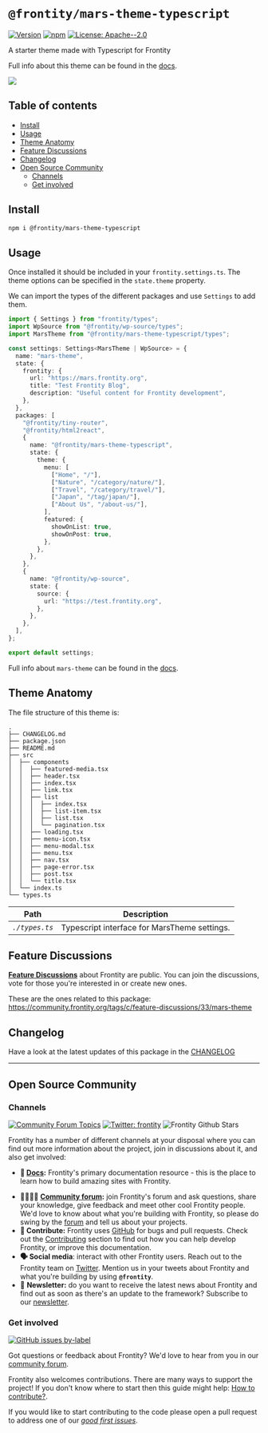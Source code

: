 # `@frontity/mars-theme-typescript`

[![Version](https://img.shields.io/npm/v/@frontity/mars-theme-typescript.svg)](https://www.npmjs.com/package/@frontity/mars-theme-typescript) [![npm](https://img.shields.io/npm/dw/@frontity/mars-theme-typescript)](https://www.npmjs.com/package/@frontity/mars-theme-typescript) [![License: Apache--2.0](https://img.shields.io/badge/license-Apache%202-lightgrey)](https://github.com/frontity/frontity/blob/master/LICENSE)

A starter theme made with Typescript for Frontity

Full info about this theme can be found in the [docs](https://api.frontity.org/frontity-themes/frontity-mars-theme).

![](https://frontity.org/wp-content/uploads/2021/04/screenshot-mars-theme-demo.png)

## Table of contents

<!-- toc -->

- [Install](#install)
- [Usage](#usage)
- [Theme Anatomy](#anatomy)
- [Feature Discussions](#feature-discussions)
- [Changelog](#changelog)
- [Open Source Community](#open-source-community)
  - [Channels](#channels)
  - [Get involved](#get-involved)

<!-- tocstop -->

## Install

```sh
npm i @frontity/mars-theme-typescript
```

## Usage

Once installed it should be included in your `frontity.settings.ts`.
The theme options can be specified in the `state.theme` property.

We can import the types of the different packages and use `Settings` to add them.

```typescript
import { Settings } from "frontity/types";
import WpSource from "@frontity/wp-source/types";
import MarsTheme from "@frontity/mars-theme-typescript/types";

const settings: Settings<MarsTheme | WpSource> = {
  name: "mars-theme",
  state: {
    frontity: {
      url: "https://mars.frontity.org",
      title: "Test Frontity Blog",
      description: "Useful content for Frontity development",
    },
  },
  packages: [
    "@frontity/tiny-router",
    "@frontity/html2react",
    {
      name: "@frontity/mars-theme-typescript",
      state: {
        theme: {
          menu: [
            ["Home", "/"],
            ["Nature", "/category/nature/"],
            ["Travel", "/category/travel/"],
            ["Japan", "/tag/japan/"],
            ["About Us", "/about-us/"],
          ],
          featured: {
            showOnList: true,
            showOnPost: true,
          },
        },
      },
    },
    {
      name: "@frontity/wp-source",
      state: {
        source: {
          url: "https://test.frontity.org",
        },
      },
    },
  ],
};

export default settings;
```

Full info about `mars-theme` can be found in the [docs](https://api.frontity.org/frontity-themes/frontity-mars-theme).

## Theme Anatomy

The file structure of this theme is:

```
.
├── CHANGELOG.md
├── package.json
├── README.md
├── src
│  ├── components
│  │  ├── featured-media.tsx
│  │  ├── header.tsx
│  │  ├── index.tsx
│  │  ├── link.tsx
│  │  ├── list
│  │  │  ├── index.tsx
│  │  │  ├── list-item.tsx
│  │  │  ├── list.tsx
│  │  │  └── pagination.tsx
│  │  ├── loading.tsx
│  │  ├── menu-icon.tsx
│  │  ├── menu-modal.tsx
│  │  ├── menu.tsx
│  │  ├── nav.tsx
│  │  ├── page-error.tsx
│  │  ├── post.tsx
│  │  └── title.tsx
│  └── index.ts
└── types.ts
```

| Path           | Description                                  |
| -------------- | -------------------------------------------- |
| _`./types.ts`_ | Typescript interface for MarsTheme settings. |

## Feature Discussions

[**Feature Discussions**](https://community.frontity.org/c/feature-discussions/33) about Frontity are public. You can join the discussions, vote for those you're interested in or create new ones.

These are the ones related to this package: https://community.frontity.org/tags/c/feature-discussions/33/mars-theme

## Changelog

Have a look at the latest updates of this package in the [CHANGELOG](CHANGELOG.md)

---

## Open Source Community

### Channels

[![Community Forum Topics](https://img.shields.io/discourse/topics?color=blue&label=community%20forum&server=https%3A%2F%2Fcommunity.frontity.org%2F)](https://community.frontity.org/) [![Twitter: frontity](https://img.shields.io/twitter/follow/frontity.svg?style=social)](https://twitter.com/frontity) ![Frontity Github Stars](https://img.shields.io/github/stars/frontity/frontity?style=social)

Frontity has a number of different channels at your disposal where you can find out more information about the project, join in discussions about it, and also get involved:

- **📖 [Docs](https://docs.frontity.org/):** Frontity's primary documentation resource - this is the place to learn how to build amazing sites with Frontity.

* **👨‍👩‍👧‍👦 [Community forum](https://community.frontity.org/):** join Frontity's forum and ask questions, share your knowledge, give feedback and meet other cool Frontity people. We'd love to know about what you're building with Frontity, so please do swing by the [forum](https://community.frontity.org/) and tell us about your projects.
* **🐞 Contribute:** Frontity uses [GitHub](https://github.com/frontity/frontity) for bugs and pull requests. Check out the [Contributing](../../CONTRIBUTING.md/) section to find out how you can help develop Frontity, or improve this documentation.
* **🗣 Social media**: interact with other Frontity users. Reach out to the Frontity team on [Twitter](https://twitter.com/frontity). Mention us in your tweets about Frontity and what you're building by using **`@frontity`**.
* 💌 **Newsletter:** do you want to receive the latest news about Frontity and find out as soon as there's an update to the framework? Subscribe to our [newsletter](https://frontity.org/newsletter).

### Get involved

[![GitHub issues by-label](https://img.shields.io/github/issues/frontity/frontity/good%20first%20issue)](https://github.com/frontity/frontity/issues?q=is%3Aissue+is%3Aopen+label%3A%22good+first+issue%22)

Got questions or feedback about Frontity? We'd love to hear from you in our [community forum](https://community.frontity.org).

Frontity also welcomes contributions. There are many ways to support the project! If you don't know where to start then this guide might help: [How to contribute?](https://docs.frontity.org/contributing/how-to-contribute).

If you would like to start contributing to the code please open a pull request to address one of our [_good first issues_](https://github.com/frontity/frontity/issues?q=is%3Aissue+is%3Aopen+label%3A%22good+first+issue%22).
